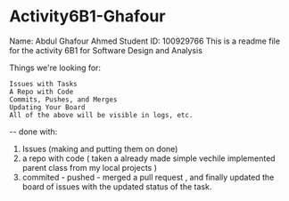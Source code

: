 # Activity6B1-Ghafour
Name: Abdul Ghafour Ahmed
Student ID: 100929766
This is a readme file for the activity 6B1 for Software Design and Analysis


Things we're looking for:

    Issues with Tasks
    A Repo with Code
    Commits, Pushes, and Merges
    Updating Your Board
    All of the above will be visible in logs, etc.

-- done with:
1. Issues (making and putting them on done)
2. a repo with code ( taken a already made simple vechile implemented parent class from my local projects )
3. commited - pushed - merged a pull request , and finally updated the board of issues with the updated status of the task.

